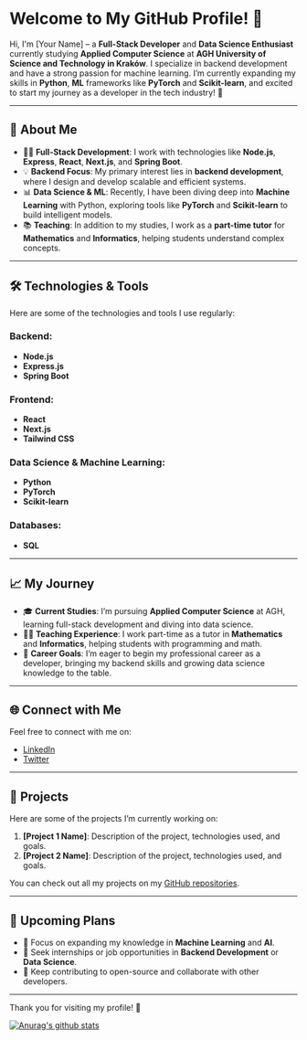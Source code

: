 
# Welcome to My GitHub Profile! 👋

Hi, I'm [Your Name] – a **Full-Stack Developer** and **Data Science Enthusiast** currently studying **Applied Computer Science** at **AGH University of Science and Technology in Kraków**. I specialize in backend development and have a strong passion for machine learning. I’m currently expanding my skills in **Python**, **ML** frameworks like **PyTorch** and **Scikit-learn**, and excited to start my journey as a developer in the tech industry! 🚀

---

## 🚀 About Me

- 👨‍💻 **Full-Stack Development**: I work with technologies like **Node.js**, **Express**, **React**, **Next.js**, and **Spring Boot**.
- 💡 **Backend Focus**: My primary interest lies in **backend development**, where I design and develop scalable and efficient systems.
- 📊 **Data Science & ML**: Recently, I have been diving deep into **Machine Learning** with Python, exploring tools like **PyTorch** and **Scikit-learn** to build intelligent models.
- 📚 **Teaching**: In addition to my studies, I work as a **part-time tutor** for **Mathematics** and **Informatics**, helping students understand complex concepts.

---

## 🛠️ Technologies & Tools

Here are some of the technologies and tools I use regularly:

### Backend:
- **Node.js**
- **Express.js**
- **Spring Boot**

### Frontend:
- **React**
- **Next.js**
- **Tailwind CSS**

### Data Science & Machine Learning:
- **Python**
- **PyTorch**
- **Scikit-learn**

### Databases:
- **SQL**

---

## 📈 My Journey

- 🎓 **Current Studies**: I’m pursuing **Applied Computer Science** at AGH, learning full-stack development and diving into data science.
- 🧑‍🏫 **Teaching Experience**: I work part-time as a tutor in **Mathematics** and **Informatics**, helping students with programming and math.
- 🚀 **Career Goals**: I’m eager to begin my professional career as a developer, bringing my backend skills and growing data science knowledge to the table.

---

## 🌐 Connect with Me

Feel free to connect with me on:

- [LinkedIn](https://www.linkedin.com/in/your-profile)
- [Twitter](https://twitter.com/your-profile)

---

## 🔧 Projects

Here are some of the projects I’m currently working on:

1. **[Project 1 Name]**: Description of the project, technologies used, and goals.
2. **[Project 2 Name]**: Description of the project, technologies used, and goals.

You can check out all my projects on my [GitHub repositories](https://github.com/your-profile).

---

## 📅 Upcoming Plans

- 🎯 Focus on expanding my knowledge in **Machine Learning** and **AI**.
- 💼 Seek internships or job opportunities in **Backend Development** or **Data Science**.
- 📝 Keep contributing to open-source and collaborate with other developers.

---

Thank you for visiting my profile! 🚀


  
  
  
  <!--
**maciekgangus/maciekgangus** is a ✨ _special_ ✨ repository because its `README.md` (this file) appears on your GitHub profile.

Here are some ideas to get you started:

- 🔭 I’m currently working on ...
- 🌱 I’m currently learning ...
- 👯 I’m looking to collaborate on ...
- 🤔 I’m looking for help with ...
- 💬 Ask me about ...
- 📫 How to reach me: ...
- 😄 Pronouns: ...
- ⚡ Fun fact: ...
-->
[![Anurag's github stats](https://github-readme-stats.vercel.app/api?username=maciekgangus)](https://github.com/anuraghazra/github-readme-stats)

